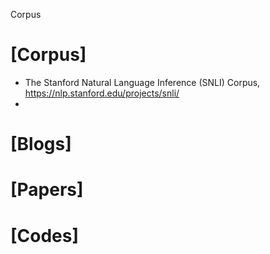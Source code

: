 Corpus


# [Corpus]
+ The Stanford Natural Language Inference (SNLI) Corpus, https://nlp.stanford.edu/projects/snli/
+ 

# [Blogs]


# [Papers]


# [Codes]

